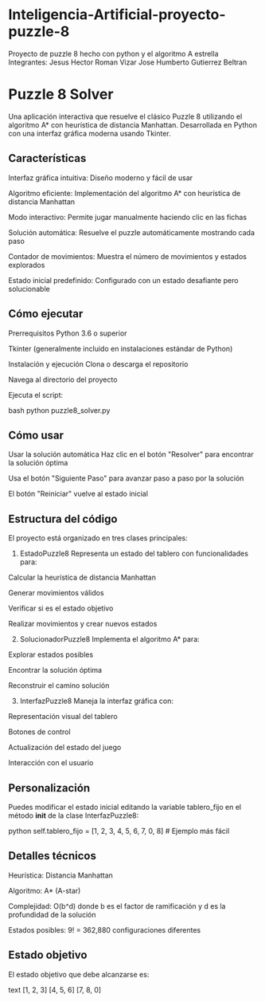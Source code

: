# **Inteligencia-Artificial-proyecto-puzzle-8**
Proyecto de puzzle 8 hecho con python y el algoritmo A estrella 
Integrantes: 
Jesus Hector Roman Vizar
Jose Humberto Gutierrez Beltran


# **Puzzle 8 Solver**
Una aplicación interactiva que resuelve el clásico Puzzle 8 utilizando el algoritmo A* con heurística de distancia Manhattan. Desarrollada en Python con una interfaz gráfica moderna usando Tkinter.

## **Características**
Interfaz gráfica intuitiva: Diseño moderno y fácil de usar

Algoritmo eficiente: Implementación del algoritmo A* con heurística de distancia Manhattan

Modo interactivo: Permite jugar manualmente haciendo clic en las fichas

Solución automática: Resuelve el puzzle automáticamente mostrando cada paso

Contador de movimientos: Muestra el número de movimientos y estados explorados

Estado inicial predefinido: Configurado con un estado desafiante pero solucionable

## **Cómo ejecutar**
Prerrequisitos
Python 3.6 o superior

Tkinter (generalmente incluido en instalaciones estándar de Python)

Instalación y ejecución
Clona o descarga el repositorio

Navega al directorio del proyecto

Ejecuta el script:

bash
python puzzle8_solver.py

## **Cómo usar**

Usar la solución automática
Haz clic en el botón "Resolver" para encontrar la solución óptima

Usa el botón "Siguiente Paso" para avanzar paso a paso por la solución

El botón "Reiniciar" vuelve al estado inicial

## **Estructura del código**
El proyecto está organizado en tres clases principales:

1. EstadoPuzzle8
Representa un estado del tablero con funcionalidades para:

Calcular la heurística de distancia Manhattan

Generar movimientos válidos

Verificar si es el estado objetivo

Realizar movimientos y crear nuevos estados

2. SolucionadorPuzzle8
Implementa el algoritmo A* para:

Explorar estados posibles

Encontrar la solución óptima

Reconstruir el camino solución

3. InterfazPuzzle8
Maneja la interfaz gráfica con:

Representación visual del tablero

Botones de control

Actualización del estado del juego

Interacción con el usuario

## **Personalización**
Puedes modificar el estado inicial editando la variable tablero_fijo en el método __init__ de la clase InterfazPuzzle8:

python
self.tablero_fijo = [1, 2, 3, 4, 5, 6, 7, 0, 8]  # Ejemplo más fácil

## **Detalles técnicos**
Heurística: Distancia Manhattan

Algoritmo: A* (A-star)

Complejidad: O(b^d) donde b es el factor de ramificación y d es la profundidad de la solución

Estados posibles: 9! = 362,880 configuraciones diferentes

## **Estado objetivo**
El estado objetivo que debe alcanzarse es:

text
[1, 2, 3]
[4, 5, 6]
[7, 8, 0]

